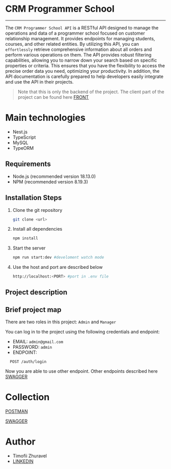 # CRM Programmer School
***


The `CRM Programmer School API` is a RESTful API designed to manage the operations and data of a programmer school 
focused on customer relationship management. It provides endpoints for managing students, courses, and other related entities.
By utilizing this API, you can `effortlessly` retrieve comprehensive information about all orders and perform various operations on them.
The API provides robust filtering capabilities, allowing you to narrow down your search based on specific properties or criteria.
This ensures that you have the flexibility to access the precise order data you need, optimizing your productivity.
In addition, the API documentation is carefully prepared to help developers easily integrate and use the API in their projects.

>Note that this is only the backend of the project. The client part of the project can be found here [FRONT](https://github.com/Orest-Sabara/crm-frontend) 

# Main technologies

- Nest.js
- TypeScript
- MySQL
- TypeORM

## Requirements
- Node.js (recommended version 18.13.0)
- NPM (recommended version 8.19.3)
## Installation Steps

1. Clone the git repository
   ```bash 
   git clone <url>
   ```
2. Install all dependencies
   ```bash 
   npm install
   ```
3. Start the server
   ```bash 
   npm run start:dev #develoment watch mode
   ```
4. Use the host and port are described below 
   ```bash 
   http://localhost:<PORT> #port in .env file
   ```   
## Project description   

## Brief project map

There are two roles in this project: `Admin` and `Manager`

You can log in to the project using the following credentials and endpoint:
- EMAIL: `admin@gmail.com`
- PASSWORD: `admin`
- ENDPOINT: 
```http
  POST /auth/login
```
Now you are able to use other endpoint. Other endpoints described here [SWAGGER](http://localhost:5000/api/doc/#/) 

# Collection

[POSTMAN](https://github.com/Tzhuraveel/crm-backend/blob/master/CRM%20SCHOOL.postman_collection.json)

[SWAGGER](http://localhost:5000/api/doc/#/)


# Author

- Timofii Zhuravel
- [LINKEDIN](https://www.linkedin.com/in/timofii-zhuravel/)